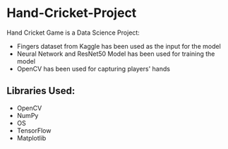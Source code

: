 # Hand-Cricket-Project
Hand Cricket Game is a Data Science Project:
* Fingers dataset from Kaggle has been used as the input for the model
* Neural Network and ResNet50 Model has been used for training the model
* OpenCV has been used for capturing players' hands

  
## Libraries Used:
* OpenCV
* NumPy
* OS
* TensorFlow
* Matplotlib
